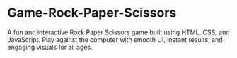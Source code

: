 # Game-Rock-Paper-Scissors
A fun and interactive Rock Paper Scissors game built using HTML, CSS, and JavaScript. Play against the computer with smooth UI, instant results, and engaging visuals for all ages.
